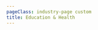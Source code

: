 ```yaml
---
pageClass: industry-page custom
title: Education & Health
---
```


<IndustryHeroSection :imageSrc="'/images/industry-hero.jpg'" :imageAlt="'image alt'">
  <template v-slot:title>
  Education & Health
  </template>    
  <template v-slot:description>
  Investing in Africa’s education sector today will return sizable social and economic dividends 
  tomorrow, helping the continent better compete—and succeed—in an increasingly globalized world.
  </template>    
</IndustryHeroSection>

  <use-cases-education-and-health-with-tabs :defaultTab="1"/>

<succeed-use-case-section>
  <succeed-use-case :image="'/images/succeed-use-case.jpg'"
  :caseList="[
        {
          bulletColor: '#00568F',
          text: 'Increased conversion',
        },
        {
          bulletColor: '#FF6600',
          text: 'Important point',
        },
        {
          bulletColor: '#00A182',
          text: 'Reduced errors',
        },
        {
          bulletColor: '#FCBB2C',
          text: 'Important point',
        },
      ]"
  >
  <template v-slot:title>
  Succeed case study
  </template>
  <template v-slot:description>
  Dictumst habitasse ultrices elementum, consequat ultrices purus volutpat. Posuere amet amet, cum justo bibendum morbi. Auctor interdum morbi non platea justo, et neque.
  </template>
  </succeed-use-case>
</succeed-use-case-section>

  <testimonials-slider
  :slides="[
        {
          image: '/images/slide-item-1.jpg',
          description: 'Quisque bibendum elit purus ultricies. Nam imperdiet praesent cursus congue euismod volutpat.\n' +
          'Scelerisque hendrerit sagittis, sit aliquet id sodales dictum pellentesque quis. Lobortis ultrices\n' +
          'ultrices integer urna, pharetra.',
          author: 'John Smith',
          position: 'Developer at Porto',
        },
    ]"
  />

  <get-started
  :sectionTitle="'Ready to explore?'"
  :sectionDescription="'Find our latest API documentation.'"
  :accentLink="{text: 'Start developing', link: '/examples'}"
  />
